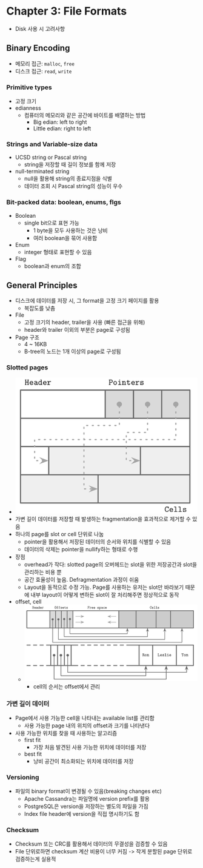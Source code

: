 # Chapter 3: File Formats 
- Disk 사용 시 고려사항

## Binary Encoding 
- 메모리 접근: `malloc`, `free` 
- 디스크 접근: `read`, `write` 
### Primitive types 
- 고정 크기 
- edianness 
  - 컴퓨터의 메모리와 같은 공간에 바이트를 배열하는 방법 
    - Big edian: left to right 
    - Little edian: right to left 
### Strings and Variable-size data
- UCSD string or Pascal string 
  - string을 저장할 때 길이 정보를 함께 저장 
- null-terminated string 
  - null을 활용해 string의 종료지점을 식별 
  - 데이터 조회 시 Pascal string의 성능이 우수
### Bit-packed data: boolean, enums, flgs 
- Boolean 
  - single bit으로 표현 가능 
    - 1 byte을 모두 사용하는 것은 낭비 
    - 여러 boolean을 묶어 사용함 
- Enum
  - integer 형태로 표현할 수 있음 
- Flag 
  - boolean과 enum의 조합 

## General Principles 
- 디스크에 데이터를 저장 시, 그 format을 고정 크기 페이지를 활용  
  - 복잡도를 낮춤 
- File 
  - 고정 크기의 header, trailer을 사용 (빠른 접근을 위해)
  - header와 trailer 이외의 부분은 page로 구성됨 
- Page 구조 
  - 4 ~ 16KB 
  - B-tree의 노드는 1개 이상의 page로 구성됨 
### Slotted pages 
- ![slotted_pages.png](slotted_pages.png)
- 가변 길이 데이터를 저장할 때 발생하는 fragmentation을 효과적으로 제거할 수 있음 
- 하나의 page를 slot or cell 단위로 나눔 
  - pointer을 활용해서 저장된 데이터의 순서와 위치를 식별할 수 있음 
  - 데이터의 삭제는 pointer을 nullify하는 형태로 수행 
- 장점 
  - overhead가 작다: slotted page의 오버헤드는 slot을 위한 저장공간과 slot을 관리하는 비용 뿐  
  - 공간 효율성이 높음. Defragmentation 과정이 쉬움 
  - Layout을 동적으로 수정 가능. Page를 사용하는 유저는 slot만 바라보기 때문에 내부 layout이 어떻게 변하든 slot이 잘 처리해주면 정상적으로 동작 
- offset, cell 
  - ![img.png](slotted_page_2.png)
    - cell의 순서는 offset에서 관리 
### 가변 길이 데이터 
- Page에서 사용 가능한 cell을 나타내는 available list를 관리함 
  - 사용 가능한 page 내의 위치의 offset과 크기를 나타낸다 
- 사용 가능한 위치를 찾을 때 사용하는 알고리즘 
  - first fit
    - 가장 처음 발견된 사용 가능한 위치에 데이터를 저장  
  - best fit 
    - 낭비 공간이 최소화되는 위치에 데이터를 저장 
### Versioning 
- 파일의 binary format이 변경될 수 있음(breaking changes etc)
  - Apache Cassandra는 파일명에 version prefix를 활용 
  - PostgreSQL은 version을 저장하는 별도의 파일을 가짐 
  - Index file header에 version을 직접 명시하기도 함 
### Checksum
  - Checksum 또는 CRC를 활용해서 데이터의 무결성을 검증할 수 있음 
  - File 단위로하면 checksum 계산 비용이 너무 커짐 -> 작게 분할된 page 단위로 검증하는게 실용적  

